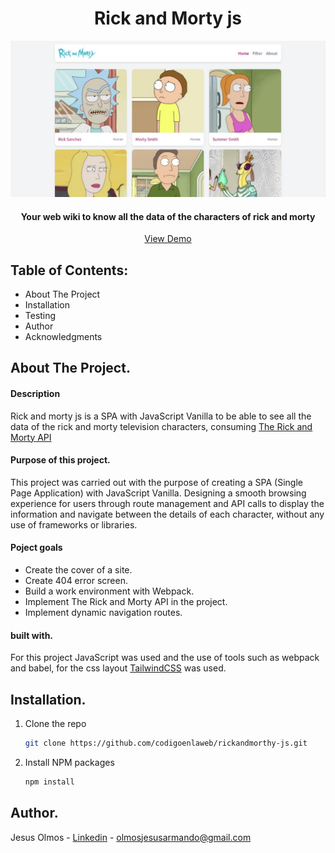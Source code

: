 <h1 align="center">Rick and Morty js</h1>

![View project](https://github.com/codigoenlaweb/rickandmorthy-js/blob/master/src/assets/images/imgreadme1.jpeg)

<h4 align="center">Your web wiki to know all the data of the characters of rick and morty</h4>
<div align="center">
    <a align="center" href="https://jsrickandmorty.netlify.app">View Demo</a>
</div>

## Table of Contents:
- About The Project
- Installation
- Testing
- Author
- Acknowledgments

## About The Project.
#### Description
Rick and morty js is a SPA with JavaScript Vanilla to be able to see all the data of the rick and morty television characters, consuming [The Rick and Morty API](https://rickandmortyapi.com/ "The Rick and Morty API")
#### Purpose of this project.
This project was carried out with the purpose of creating a SPA (Single Page Application) with JavaScript Vanilla. Designing a smooth browsing experience for users through route management and API calls to display the information and navigate between the details of each character, without any use of frameworks or libraries.
#### Poject goals
- Create the cover of a site.
- Create 404 error screen.
- Build a work environment with Webpack.
- Implement The Rick and Morty API in the project.
- Implement dynamic navigation routes.
#### built with.
For this project JavaScript was used and the use of tools such as webpack and babel, for the css layout [TailwindCSS](https://tailwindcss.com/ "TailwindCSS") was used.

## Installation.
1. Clone the repo
   ```sh
   git clone https://github.com/codigoenlaweb/rickandmorthy-js.git
   ```
2. Install NPM packages
   ```sh
   npm install
   ```

## Author.
Jesus Olmos - [Linkedin](https://www.linkedin.com/in/jesus-armando-olmos-olmos-607748228/ "Linkedin") - olmosjesusarmando@gmail.com
